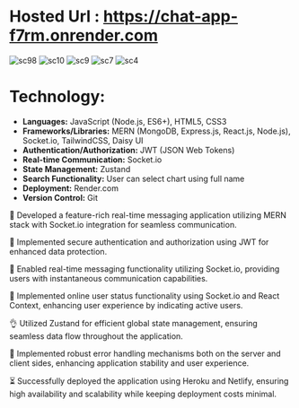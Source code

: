 # Hosted Url : https://chat-app-f7rm.onrender.com

![sc98](https://github.com/Kashifraza1208/chat-app/assets/60813449/a025a1e0-5d56-4ab4-a6fc-af510e3da4a2)
![sc10](https://github.com/Kashifraza1208/chat-app/assets/60813449/2903c41d-2886-495e-8cce-c8fb5a997abd)
![sc9](https://github.com/Kashifraza1208/chat-app/assets/60813449/42e508b3-7523-4f78-9e5b-0ca1727aef35)
![sc7](https://github.com/Kashifraza1208/chat-app/assets/60813449/51d9cc7c-cdd6-4bce-b4e4-f40c15d6c1bf)
![sc4](https://github.com/Kashifraza1208/chat-app/assets/60813449/04129162-002c-49a9-a0f2-3646cbc06947)

# Technology:

- **Languages:** JavaScript (Node.js, ES6+), HTML5, CSS3
- **Frameworks/Libraries:** MERN (MongoDB, Express.js, React.js, Node.js), Socket.io, TailwindCSS, Daisy UI
- **Authentication/Authorization:** JWT (JSON Web Tokens)
- **Real-time Communication:** Socket.io
- **State Management:** Zustand
- **Search Functionality:** User can select chart using full name
- **Deployment:** Render.com
- **Version Control:** Git


🌟 Developed a feature-rich real-time messaging application utilizing MERN stack with Socket.io integration for seamless communication.

🎃 Implemented secure authentication and authorization using JWT for enhanced data protection.

👾 Enabled real-time messaging functionality utilizing Socket.io, providing users with instantaneous communication capabilities.

🚀 Implemented online user status functionality using Socket.io and React Context, enhancing user experience by indicating active users.

👌 Utilized Zustand for efficient global state management, ensuring seamless data flow throughout the application.

🐞 Implemented robust error handling mechanisms both on the server and client sides, enhancing application stability and user experience.

⏳ Successfully deployed the application using Heroku and Netlify, ensuring high availability and scalability while keeping deployment costs minimal.
